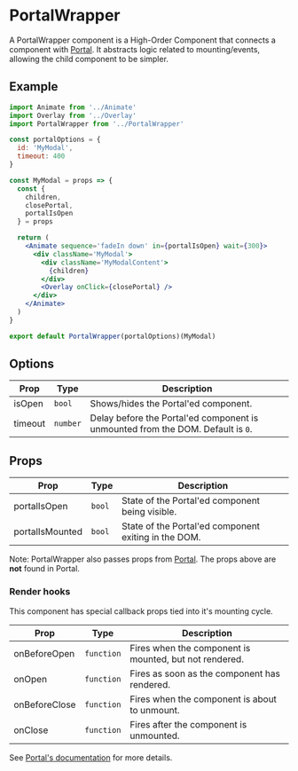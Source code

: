 # PortalWrapper

A PortalWrapper component is a High-Order Component that connects a component with [Portal](../Portal). It abstracts logic related to mounting/events, allowing the child component to be simpler.


## Example

```jsx
import Animate from '../Animate'
import Overlay from '../Overlay'
import PortalWrapper from '../PortalWrapper'

const portalOptions = {
  id: 'MyModal',
  timeout: 400
}

const MyModal = props => {
  const {
    children,
    closePortal,
    portalIsOpen
  } = props

  return (
    <Animate sequence='fadeIn down' in={portalIsOpen} wait={300}>
      <div className='MyModal'>
        <div className='MyModalContent'>
          {children}
        </div>
        <Overlay onClick={closePortal} />
      </div>
    </Animate>
  )
}

export default PortalWrapper(portalOptions)(MyModal)
```


## Options

| Prop | Type | Description |
| --- | --- | --- |
| isOpen | `bool` | Shows/hides the Portal'ed component. |
| timeout | `number` | Delay before the Portal'ed component is unmounted from the DOM. Default is `0`. |


## Props

| Prop | Type | Description |
| --- | --- | --- |
| portalIsOpen | `bool` | State of the Portal'ed component being visible. |
| portalIsMounted | `bool` | State of the Portal'ed component exiting in the DOM. |

Note: PortalWrapper also passes props from [Portal](../Portal). The props above are **not** found in Portal.


### Render hooks

This component has special callback props tied into it's mounting cycle.

| Prop | Type | Description |
| --- | --- | --- |
| onBeforeOpen | `function` | Fires when the component is mounted, but not rendered. |
| onOpen | `function` | Fires as soon as the component has rendered. |
| onBeforeClose | `function` | Fires when the component is about to unmount. |
| onClose | `function` | Fires after the component is unmounted. |

See [Portal's documentation](../Portal#render-hooks) for more details.
